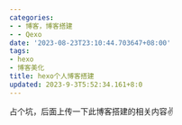 ```yaml
---
categories:
- - 博客，博客搭建
- - Qexo
date: '2023-08-23T23:10:44.703647+08:00'
tags:
- hexo
- 博客美化
title: hexo个人博客搭建
updated: 2023-9-3T5:52:34.161+8:0
---
```

占个坑，后面上传一下此博客搭建的相关内容✌

